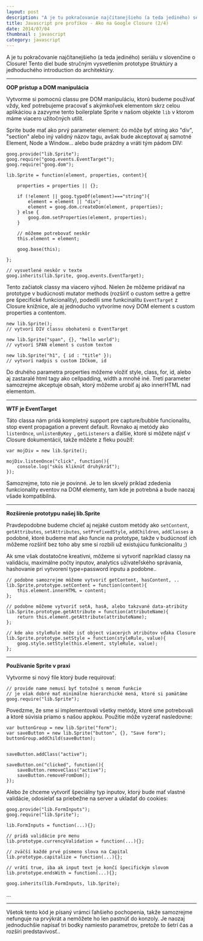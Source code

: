 ```yaml
---
layout: post
description: "A je tu pokračovanie najčítanejšieho (a teda jediného) seriálu v slovenčine o Closure! Tento diel bude …"
title: Javascript pre profíkov - Ako na Google Closure (2/4)
date: 2014/07/04
thumbnail : javascript
category: javascript
---
```



A je tu pokračovanie najčítanejšieho (a teda jediného) seriálu v slovenčine o Closure! Tento
diel bude stručným vysvetlením prototype štruktúry a jedhoduchého introduction do architektúry.


<!-- more -->

---

**OOP prístup a DOM manipulácia**

Vytvorme si pomocnú classu pre DOM manipuláciu, ktorú budeme používať vždy, keď potrebujeme pracovať
s akýmkoľvek elementom skrz celou aplikáciou a zazvyme tento boilerplate Sprite v našom objekte `lib`
v ktorom máme viacero užitočných utilít.

Sprite bude mať ako prvý parameter element: čo môže byť string ako "div", "section" alebo iný validný
názov tagu, avšak bude akceptovať aj samotné Element, Node a Window... alebo bude prázdny a vráti tým
pádom DIV:

    goog.provide("lib.Sprite");
    goog.require("goog.events.EventTarget");
    goog.require("goog.dom");

    lib.Sprite = function(element, properties, content){

        properties = properties || {};

        if (!element || goog.typeOf(element)==="string"){
            element = element || "div";
            element = goog.dom.createDom(element, properties);
        } else {
            goog.dom.setProperties(element, properties);
        }

        // môžeme potrebovať neskôr
        this.element = element;

        goog.base(this);

    };

    // vysvetlené neskôr v texte
    goog.inherits(lib.Sprite, goog.events.EventTarget);

Tento začiatok classy ma viacero výhod. Nielen že môžeme pridávať na prototype v budúcnosti mutator
methods (rozšíriť o custom settre a gettre pre špecifické funkcionality), podedili sme funkcinalitu
`EventTarget` z Closure knižnice, ale aj jednoducho vytvoríme nový DOM element s custom properties
a contentom.

    new lib.Sprite();
    // vytvorí DIV classu obohatenú o EventTarget

    new lib.Sprite("span", {}, "hello world");
    // vytvorí SPAN element s custom textom

    new lib.Sprite("h1", { id : "title" });
    // vytvorí nadpis s custom IDčkom, id

Do druhého parametra properties môžeme vložiť style, class, for, id, alebo aj zastaralé html tagy ako
cellpadding, width a mnohé iné. Tretí parameter samozrejme akceptuje obsah, ktorý môžeme urobiť aj
ako innerHTML nad elementom.

---

**WTF je EventTarget**

Táto classa nám pridá kompletný support pre capture/bubble funcionalitu, stop event propagation
a prevent default. Rovnako aj metódy ako `listenOnce`, `unlistenByKey `, `getListeners` a ďalšie,
ktoré si môžete nájsť v Closure dokumentácií, takže môžete z fleku použíť:

    var mojDiv = new lib.Sprite();

    mojDiv.listenOnce("click", function(){
        console.log("skús kliknúť druhýkráť");
    });

Samozrejme, toto nie je povinné. Je to len skvelý príklad zdedenia funkcionality eventov na DOM elementy,
tam kde je potrebná a bude naozaj všade kompatibilná.

---

**Rozšírenie prototypu našej lib.Sprite**

Pravdepodobne budeme chcieť aj nejaké custom metódy ako `setContent`, `getAttributes`, `setAttributes`,
`setPrefixedStyle`, `addChildren`, `addClasses` a podobné, ktoré budeme mať ako funcie na prototype,
takže v budúcnosť ich môžeme rozšíriť bez toho aby sme si rozbili už existujúcu funkcionalitu ;)

Ak sme však dostatočne kreatívni, môžeme si vytvoriť napríklad classy na validáciu, maximálne počty inputov,
analytics uživateľského správania, hashovanie pri vytvorení type=password inputu a podobne..

    // podobne samozrejme môžeme vytvoriť getContent, hasContent, ..
    lib.Sprite.prototype.setContent = function(content){
        this.element.innerHTML = content;
    };

    // podobne môžeme vytvoriť setA, hasA, alebo takzvané data-atribúty
    lib.Sprite.prototype.getAttribute = function(attributeName){
        return this.element.getAttribute(attributeName);
    };

    // kde ako styleRule môže isť object viacerých atribútov vďaka Closure
    lib.Sprite.prototype.setStyle = function(styleRule, value){
        goog.style.setStyle(this.element, styleRule, value);
    };

---

**Používanie Sprite v praxi**

Vytvorme si nový file ktorý bude requirovať:

    // provide name nemusí byť totožné s menom funkcie
    // je však dobré mať minimálne hierarchické mená, ktoré si pamätáme
    goog.require("lib.Sprite");

Povedzme, že sme si implementovali všetky metódy, ktoré sme potrebovali a ktoré súvisia priamo
s našou appkou. Použitie môže vyzerať nasledovne:

    var buttonGroup = new lib.Sprite("form");
    var saveButton = new lib.Sprite("button", {}, "Save form");
    buttonGroup.addChild(saveButton);


    saveButton.addClass("active");

    saveButton.on("clicked", function(){
        saveButton.removeClass("active");
        saveButton.removeFromDom();
    });

Alebo že chceme vytvoriť špeciálny typ inputov, ktorý bude mať vlastné validácie, odosielať sa priebežne
na server a ukladať do cookies:

    goog.provide("lib.FormInputs");
    goog.require("lib.Sprite");

    lib.FormInputs = function(...){};

    // pridá validácie pre menu
    lib.prototype.currencyValidation = function(...){};

    // zväčší každé prvé písmeno slova na Capital
    lib.prototype.capitalize = function(...){};

    // vrátí true, iba ak input text je končí špecifickým slovom
    lib.prototype.endsWith = function(...){};

    goog.inherits(lib.FormInputs, lib.Sprite);

...

---

Všetok tento kód je písaný vrámci ľahšieho pochopenia, takže samozrejme nefunguje na prvýkrát a nemôžete
ho len pastnúť do konzoly. Je naozaj jednoduchšie napísať tri bodky namiesto parametrov, pretože to šetrí
čas a rozšíri predstavivosť..